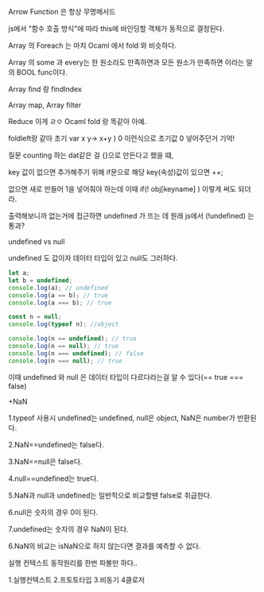 Arrow Function 은 항상 무명메서드

js에서 "함수 호출 방식"에 따라 this에 바인딩할 객체가 동적으로 결정된다.

Array 의 Foreach 는 마치 Ocaml 에서 fold 와 비슷하다.

Array 의 some 과 every는 한 원소라도 만족하면과 모든 원소가 만족하면 이라는 말의 BOOL func이다.

Array find 랑 findIndex

Array map, Array filter

Reduce 이게 ㄹㅇ Ocaml fold 랑 똑같아 아예.

foldleft랑 같아 초기 var x y-> x+y ) 0  이런식으로 초기값 0 넣어주던거 기억!

질문 counting 하는 dat같은 걸 {}으로 만든다고 했을 떄, 

key 값이 없으면 추가해주기 위해 if문으로 해당 key(속성)값이 있으면 ++;

없으면 새로 만들어 1을 넣어줘야 하는데 이때 if(! obj[keyname] ) 이렇게 써도 되더라.

출력해보니까 없는거에 접근하면 undefined 가 뜨는 데 원래 js에서 (!undefined) 는 통과?

undefined vs null

undefined 도 값이자 데이터 타입이 있고 null도 그러하다.

```js
let a;
let b = undefined;
console.log(a); // undefined
console.log(a == b); // true
console.log(a === b); // true

const n = null;
console.log(typeof n); //object

console.log(n == undefined); // true
console.log(n == null); // true
console.log(n === undefined); // false
console.log(n === null); // true
```

이때 undefined 와 null 은 데이터 타입이 다르다라는걸 알 수 있다(== true === false)

+NaN 

1.typeof 사용시 undefined는 undefined, null은 object, NaN은 number가 반환된다.

2.NaN==undefined는 false다.

3.NaN==null은 false다.

4.null==undefined는 true다.

5.NaN과 null과 undefined는 일반적으로 비교할땐 false로 취급한다.

6.null은 숫자의 경우 0이 된다.

7.undefined는 숫자의 경우 NaN이 된다.

6.NaN의 비교는 isNaN으로 하지 않는다면 결과를 예측할 수 없다.

실행 컨텍스트 동작원리를 한번 파볼만 하다.. 

1.실행컨텍스트
2.프토토타입
3.비동기
4클로저



